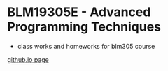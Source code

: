 # BLM19305E - Advanced Programming Techniques

- class works and homeworks for blm305 course

[github.io page ](https://isaidsari.github.io/advancedpt/)
